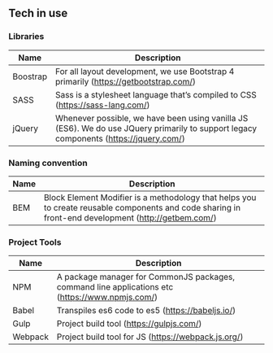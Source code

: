 ## Tech in use
### Libraries
| Name        | Description     |
| ------------- | ------------- |
| Boostrap  | For all layout development, we use Bootstrap 4 primarily (https://getbootstrap.com/)
| SASS  | Sass is a stylesheet language that’s compiled to CSS (https://sass-lang.com/)  |
| jQuery  | Whenever possible, we have been using vanilla JS (ES6). We do use JQuery primarily to support legacy components (https://jquery.com/)|

### Naming convention
| Name        | Description     |
| ------------- | ------------- |
| BEM | Block Element Modifier is a methodology that helps you to create reusable components and code sharing in front-end development (http://getbem.com/)      |


### Project Tools
| Name        | Description     |
| ------------- | ------------- |
| NPM  | A package manager for CommonJS packages, command line applications etc (https://www.npmjs.com/)
| Babel | Transpiles es6 code to es5 (https://babeljs.io/) |
| Gulp  | Project build tool (https://gulpjs.com/) |
| Webpack  | Project build tool for JS (https://webpack.js.org/) |
